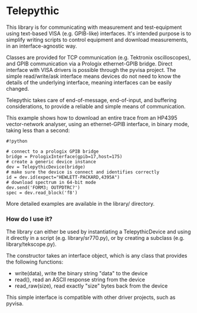 # Telepythic #

This library is for communicating with measurement and test-equipment using text-based VISA (e.g. GPIB-like) interfaces. It's intended purpose is to simplify writing scripts to control equipment and download measurements, in an interface-agnostic way.

Classes are provided for TCP communication (e.g. Tektronix oscilloscopes), and GPIB communication via a Prologix ethernet-GPIB bridge. Direct interface with VISA drivers is possible through the pyvisa project. The simple read/write/ask interface means devices do not need to know the details of the underlying interface, meaning interfaces can be easily changed.

Telepythic takes care of end-of-message, end-of-input, and buffering considerations, to provide a reliable and simple means of communication.

This example shows how to download an entire trace from an HP4395 vector-network analyser, using an ethernet-GPIB interface, in binary mode, taking less than a second:


```
#!python

# connect to a prologix GPIB bridge
bridge = PrologixInterface(gpib=17,host=175)
# create a generic device instance
dev = TelepythicDevice(bridge)
# make sure the device is connect and identifies correctly
id = dev.id(expect="HEWLETT-PACKARD,4395A")
# download spectrum in 64-bit mode
dev.send('FORM3; OUTPDTRC?')
spec = dev.read_block('f8')
```

More detailed examples are available in the library/ directory.


### How do I use it? ###

The library can either be used by instantiating a TelepythicDevice and using it directly in a script (e.g. library/sr770.py), or by creating a subclass (e.g. library/tekscope.py).

The constructor takes an interface object, which is any class that provides the following functions:
* write(data), write the binary string "data" to the device
* read(), read an ASCII response string from the device
* read_raw(size), read exactly "size" bytes back from the device

This simple interface is compatible with other driver projects, such as pyvisa.
